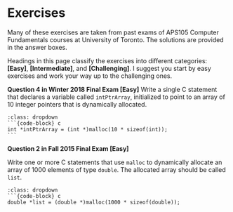 # Exercises

Many of these exercises are taken from past exams of APS105 Computer Fundamentals courses at University of Toronto. The solutions are provided in the answer boxes.

Headings in this page classify the exercises into different categories: **[Easy]**, **[Intermediate]**, and **[Challenging]**. I suggest you start by easy exercises and work your way up to the challenging ones.

**Question 4 in Winter 2018 Final Exam [Easy]**
Write a single C statement that declares a variable called `intPtrArray`, initialized to point to an array of 10 integer pointers that is dynamically allocated.

````{admonition} Answer
:class: dropdown
```{code-block} c
int *intPtrArray = (int *)malloc(10 * sizeof(int));
```
````

**Question 2 in Fall 2015 Final Exam [Easy]**

Write one or more C statements that use `malloc` to dynamically allocate an array of $1000$ elements of type `double`. The allocated array should be called `list`.

```{admonition} Answer
:class: dropdown
```{code-block} c
double *list = (double *)malloc(1000 * sizeof(double));
```
````